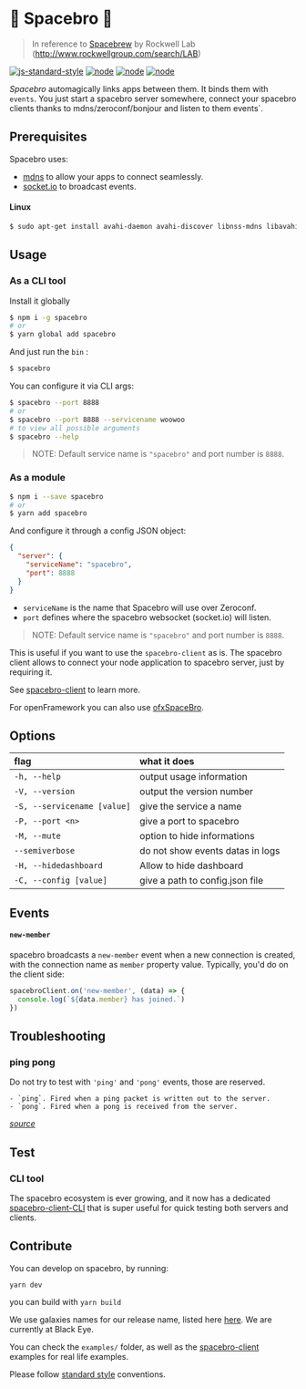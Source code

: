 # 🚀 Spacebro 💫

> In reference to [Spacebrew](http://docs.spacebrew.cc/) by Rockwell Lab (http://www.rockwellgroup.com/search/LAB)

[![js-standard-style](https://img.shields.io/badge/code%20style-standard-brightgreen.svg)](http://standardjs.com/)
[![node](https://img.shields.io/badge/node-4.0.x-brightgreen.svg)](https://nodejs.org/en/)
[![node](https://img.shields.io/badge/node-5.3.x-brightgreen.svg)](https://nodejs.org/en/)
[![node](https://img.shields.io/badge/node-6.x.x-brightgreen.svg)](https://nodejs.org/en/)

*Spacebro* automagically links apps between them. It binds them with `events`. You just start a spacebro server somewhere, connect your spacebro clients thanks to mdns/zeroconf/bonjour and listen to them events`.

## Prerequisites

Spacebro uses:

* [mdns](https://github.com/agnat/node_mdns) to allow your apps to connect seamlessly.
* [socket.io](http://socket.io) to broadcast events.

#### Linux

```bash
$ sudo apt-get install avahi-daemon avahi-discover libnss-mdns libavahi-compat-libdnssd-dev curl build-essential
```

## Usage

### As a CLI tool

Install it globally

```bash
$ npm i -g spacebro
# or
$ yarn global add spacebro
```

And just run the `bin` :

```bash
$ spacebro
```

You can configure it via CLI args:

```bash
$ spacebro --port 8888
# or
$ spacebro --port 8888 --servicename woowoo
# to view all possible arguments
$ spacebro --help
```

> NOTE: Default service name is `"spacebro"` and port number is `8888`.

### As a module

```bash
$ npm i --save spacebro
# or
$ yarn add spacebro
```

And configure it through a config JSON object:

```json
{
  "server": {
    "serviceName": "spacebro",
    "port": 8888
  }
}
```

* `serviceName` is the name that Spacebro will use over Zeroconf.
* `port` defines where the spacebro websocket (socket.io) will listen.

> NOTE: Default service name is `"spacebro"` and port number is `8888`.

This is useful if you want to use the `spacebro-client` as is. The spacebro client allows to connect your node application to spacebro server, just by requiring it.

See [spacebro-client](https://github.com/soixantecircuits/spacebro-client) to learn more.

For openFramework you can also use [ofxSpaceBro](https://github.com/soixantecircuits/ofxSpacebroClient).

## Options

|flag|what it does|
|:---|:---|
|`-h, --help`|output usage information|
|`-V, --version`|output the version number|
|`-S, --servicename [value]`|give the service a name|
|`-P, --port <n>`|give a port to spacebro|
|`-M, --mute`|option to hide informations|
|`--semiverbose`|do not show events datas in logs|
|`-H, --hidedashboard`|Allow to hide dashboard|
|`-C, --config [value]`|give a path to config.json file|

## Events

#### `new-member`

spacebro broadcasts a `new-member` event when a new connection is created, with the connection name as `member` property value. Typically, you'd do on the client side:

```js
spacebroClient.on('new-member', (data) => {
  console.log(`${data.member} has joined.`)
})
```

## Troubleshooting

### ping pong

Do not try to test with `'ping'` and `'pong'` events, those are reserved.

```
- `ping`. Fired when a ping packet is written out to the server.
- `pong`. Fired when a pong is received from the server.
```
*[source](https://github.com/socketio/socket.io-client/issues/1022)*

## Test

### CLI tool

The spacebro ecosystem is ever growing, and it now has a dedicated [spacebro-client-CLI](https://github.com/soixantecircuits/spacebro-client-cli) that is super useful for quick testing both servers and clients.

## Contribute

You can develop on spacebro, by running:

`yarn dev`

you can build with `yarn build`

We use galaxies names for our release name, listed here [here](https://en.wikipedia.org/wiki/List_of_galaxies). We are currently at Black Eye.

You can check the `examples/` folder, as well as the [spacebro-client](https://github.com/soixantecircuits/spacebro-client) examples for real life examples.

Please follow [standard style](https://github.com/feross/standard) conventions.
